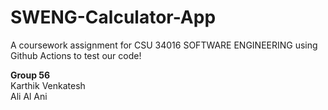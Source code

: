 # SWENG-Calculator-App
A coursework assignment for CSU 34016 SOFTWARE ENGINEERING using Github Actions to test our code!

<b>Group 56 </b> </br>
Karthik Venkatesh </br>
Ali Al Ani
